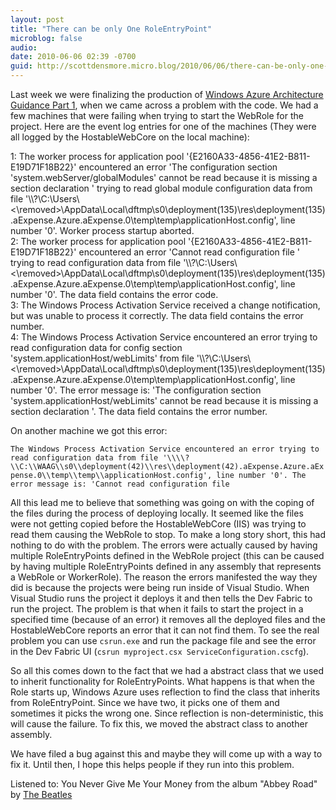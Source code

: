```yaml
---
layout: post
title: "There can be only One RoleEntryPoint"
microblog: false
audio:
date: 2010-06-06 02:39 -0700
guid: http://scottdensmore.micro.blog/2010/06/06/there-can-be-only-one-roleentrypoint.html
---
```


Last week we were finalizing the production of [Windows Azure Architecture Guidance Part 1](http://wag.codeplex.com/), when we came across a problem with the code. We had a few machines that were failing when trying to start the WebRole for the project. Here are the event log entries for one of the machines (They were all logged by the HostableWebCore on the local machine):

1: The worker process for application pool '{E2160A33-4856-41E2-B811-E19D71F18B22}' encountered an error 'The configuration section 'system.webServer/globalModules' cannot be read because it is missing a section declaration ' trying to read global module configuration data from file '\\\\?\\C:\\Users\\<\removed\>\\AppData\\Local\\dftmp\\s0\\deployment(135)\\res\\deployment(135).aExpense.Azure.aExpense.0\\temp\\temp\\applicationHost.config', line number '0'. Worker process startup aborted.  
2: The worker process for application pool '{E2160A33-4856-41E2-B811-E19D71F18B22}' encountered an error 'Cannot read configuration file ' trying to read configuration data from file '\\\\?\\C:\\Users\\<\removed\>\\AppData\\Local\\dftmp\\s0\\deployment(135)\\res\\deployment(135).aExpense.Azure.aExpense.0\\temp\\temp\\applicationHost.config', line number '0'. The data field contains the error code.  
3: The Windows Process Activation Service received a change notification, but was unable to process it correctly. The data field contains the error number.  
4: The Windows Process Activation Service encountered an error trying to read configuration data for config section 'system.applicationHost/webLimits' from file '\\\\?\\C:\\Users\\<\removed\>\\AppData\\Local\\dftmp\\s0\\deployment(135)\\res\\deployment(135).aExpense.Azure.aExpense.0\\temp\\temp\\applicationHost.config', line number '0'. The error message is: 'The configuration section 'system.applicationHost/webLimits' cannot be read because it is missing a section declaration '. The data field contains the error number.

On another machine we got this error:

`The Windows Process Activation Service encountered an error trying to read configuration data from file '\\\\?\\C:\\WAAG\\s0\\deployment(42)\\res\\deployment(42).aExpense.Azure.aExpense.0\\temp\\temp\\applicationHost.config', line number '0'. The error message is: 'Cannot read configuration file`

All this lead me to believe that something was going on with the coping of the files during the process of deploying locally. It seemed like the files were not getting copied before the HostableWebCore (IIS) was trying to read them causing the WebRole to stop. To make a long story short, this had nothing to do with the problem. The errors were actually caused by having multiple RoleEntryPoints defined in the WebRole project (this can be caused by having multiple RoleEntryPoints defined in any assembly that represents a WebRole or WorkerRole). The reason the errors manifested the way they did is because the projects were being run inside of Visual Studio. When Visual Studio runs the project it deploys it and then tells the Dev Fabric to run the project. The problem is that when it fails to start the project in a specified time (because of an error) it removes all the deployed files and the HostableWebCore reports an error that it can not find them. To see the real problem you can use `csrun.exe` and run the package file and see the error in the Dev Fabric UI (`csrun myproject.csx ServiceConfiguration.cscfg`).

So all this comes down to the fact that we had a abstract class that we used to inherit functionality for RoleEntryPoints. What happens is that when the Role starts up, Windows Azure uses reflection to find the class that inherits from RoleEntryPoint. Since we have two, it picks one of them and sometimes it picks the wrong one. Since reflection is non-deterministic, this will cause the failure. To fix this, we moved the abstract class to another assembly.

We have filed a bug against this and maybe they will come up with a way to fix it. Until then, I hope this helps people if they run into this problem.

Listened to: You Never Give Me Your Money from the album "Abbey Road" by [The Beatles](http://www.google.com/search?q=%22The%20Beatles%22)